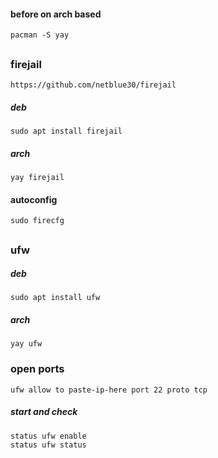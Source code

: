 #### before on arch based

```
pacman -S yay
```
##

### firejail
```
https://github.com/netblue30/firejail
```

##### deb
`sudo apt install firejail`

##### arch
`yay firejail`

#### autoconfig
`sudo firecfg`

##

### ufw

##### deb
`sudo apt install ufw`

##### arch
`yay ufw`

### open ports
`ufw allow to paste-ip-here port 22 proto tcp`

##### start and check
```
status ufw enable
status ufw status
```
